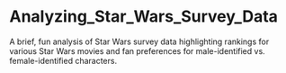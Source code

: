 # Analyzing_Star_Wars_Survey_Data
A brief, fun analysis of Star Wars survey data highlighting rankings for various Star Wars movies and fan preferences for male-identified vs. female-identified characters.
